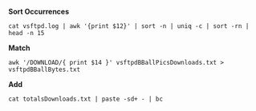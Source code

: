 **Sort Occurrences**
```
cat vsftpd.log | awk '{print $12}' | sort -n | uniq -c | sort -rn | head -n 15
```
**Match**
```
awk '/DOWNLOAD/{ print $14 }' vsftpdBBallPicsDownloads.txt > vsftpdBBallBytes.txt
```
**Add**
```
cat totalsDownloads.txt | paste -sd+ - | bc
```
